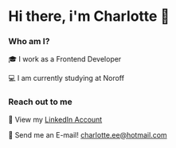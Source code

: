 # Hi there, i'm Charlotte 👋

### Who am I?
🎓 I work as a Frontend Developer 

💻 I am currently studying at Noroff


### Reach out to me
💼 View my [LinkedIn Account](https://www.linkedin.com/in/charlotte-essajee-67aa39226/)

📧 Send me an E-mail! charlotte.ee@hotmail.com

<!--
**CharlotteEssajee/CharlotteEssajee** is a ✨ _special_ ✨ repository because its `README.md` (this file) appears on your GitHub profile.

Here are some ideas to get you started:

- 🔭 I’m currently working on ...
- 🌱 I’m currently learning ...
- 👯 I’m looking to collaborate on ...
- 🤔 I’m looking for help with ...
- 💬 Ask me about ...
- 📫 How to reach me: ...
- 😄 Pronouns: ...
- ⚡ Fun fact: ...
-->
